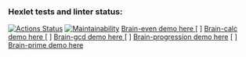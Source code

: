 ### Hexlet tests and linter status:
[![Actions Status](https://github.com/HugoTheDeveloper/python-project-49/workflows/hexlet-check/badge.svg)](https://github.com/HugoTheDeveloper/python-project-49/actions)
[![Maintainability](https://api.codeclimate.com/v1/badges/a509bf44f2f2f959032e/maintainability)](https://codeclimate.com/github/HugoTheDeveloper/python-project-49/maintainability)
[Brain-even demo here   ](https://asciinema.org/a/ayMkb8tXOKj9M5Yym101dEIVr)
[           ]
[Brain-calc demo here   ](https://asciinema.org/a/8hjf37uukVlMzZxtFB4ihwzdh)
[           ]
[Brain-gcd demo here   ](https://asciinema.org/a/TDgeJyNRfK9KGy39kheTo16Pl)
[           ]
[Brain-progression demo here](https://asciinema.org/a/LukcDWHnJapMIo6CPDFzevbuH)
[           ]
[Brain-prime demo here](https://asciinema.org/a/G92lEPIBh0cDweo2vyzs42XQO)
